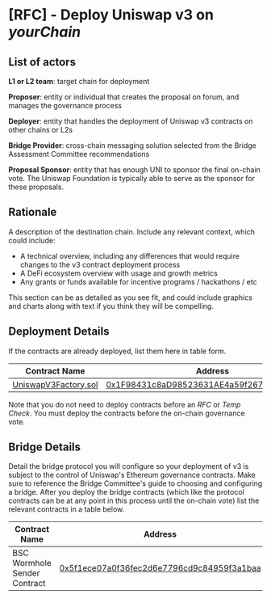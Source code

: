 # [RFC] - Deploy Uniswap v3 on *yourChain*

## List of actors
**L1 or L2 team**: target chain for deployment

**Proposer**: entity or individual that creates the proposal on forum, and manages the governance process

**Deployer**: entity that handles the deployment of Uniswap v3 contracts on other chains or L2s

**Bridge Provider**: cross-chain messaging solution selected from the Bridge Assessment Committee recommendations

**Proposal Sponsor**: entity that has enough UNI to sponsor the final on-chain vote. The Uniswap Foundation is typically able to serve as the sponsor for these proposals.

## Rationale
A description of the destination chain. Include any relevant context, which could include:
- A technical overview, including any differences that would require changes to the v3 contract deployment process
- A DeFi ecosystem overview with usage and growth metrics
- Any grants or funds available for incentive programs / hackathons / etc

This section can be as detailed as you see fit, and could include graphics and charts along with text if you think they will be compelling.

## Deployment Details
If the contracts are already deployed, list them here in table form.

| Contract Name                                                                                       | Address                                                                                                               |
| --------------------------------------------------------------------------------------------------- | --------------------------------------------------------------------------------------------------------------------- |
| [UniswapV3Factory.sol](https://github.com/Uniswap/v3-core/blob/main/contracts/UniswapV3Factory.sol) | [0x1F98431c8aD98523631AE4a59f267346ea31F984](https://etherscan.io/address/0x1F98431c8aD98523631AE4a59f267346ea31F984) |

Note that you do not need to deploy contracts before an *RFC* or *Temp Check*. You must deploy the contracts before the on-chain governance vote.

## Bridge Details
Detail the bridge protocol you will configure so your deployment of v3 is subject to the control of Uniswap's Ethereum governance contracts. Make sure to reference the Bridge Committee's guide to choosing and configuring a bridge. After you deploy the bridge contracts (which like the protocol contracts can be at any point in this process until the on-chain vote) list the relevant contracts in a table below.

| Contract Name                | Address                                                                                                                      |
| ---------------------------- | ---------------------------------------------------------------------------------------------------------------------------- |
| BSC Wormhole Sender Contract | [0x5f1ece07a0f36fec2d6e7796cd9c84959f3a1baa](https://goerli.etherscan.io/address/0x5f1ece07a0f36fec2d6e7796cd9c84959f3a1baa) |
